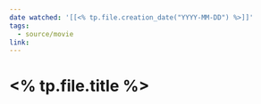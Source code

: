 ```yaml
---
date watched: '[[<% tp.file.creation_date("YYYY-MM-DD") %>]]'
tags:
  - source/movie
link:
---
```

# <% tp.file.title %>



